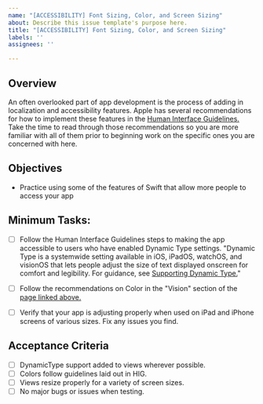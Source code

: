 ```yaml
---
name: "[ACCESSIBILITY] Font Sizing, Color, and Screen Sizing"
about: Describe this issue template's purpose here.
title: "[ACCESSIBILITY] Font Sizing, Color, and Screen Sizing"
labels: ''
assignees: ''

---
```


## Overview

An often overlooked part of app development is the process of adding in localization and accessibility features. Apple has several recommendations for how to implement these features in the [Human Interface Guidelines.](https://developer.apple.com/design/human-interface-guidelines/accessibility) Take the time to read through those recommendations so you are more familiar with all of them prior to beginning work on the specific ones you are concerned with here.

## Objectives

- Practice using some of the features of Swift that allow more people to access your app

## Minimum Tasks: 

- [ ] Follow the Human Interface Guidelines steps to making the app accessible to users who have enabled Dynamic Type settings. "Dynamic Type is a systemwide setting available in iOS, iPadOS, watchOS, and visionOS that lets people adjust the size of text displayed onscreen for comfort and legibility. For guidance, see [Supporting Dynamic Type.](https://developer.apple.com/design/human-interface-guidelines/typography#Supporting-Dynamic-Type)"

- [ ] Follow the recommendations on Color in the "Vision" section of the [page linked above.](https://developer.apple.com/design/human-interface-guidelines/accessibility)

- [ ] Verify that your app is adjusting properly when used on iPad and iPhone screens of various sizes. Fix any issues you find.

## Acceptance Criteria
- [ ] DynamicType support added to views wherever possible.
- [ ] Colors follow guidelines laid out in HIG.
- [ ] Views resize properly for a variety of screen sizes.
- [ ] No major bugs or issues when testing.
